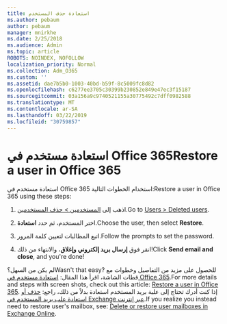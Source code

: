 ```yaml
---
title: استعادة حذف المستخدم
ms.author: pebaum
author: pebaum
manager: mnirkhe
ms.date: 2/25/2018
ms.audience: Admin
ms.topic: article
ROBOTS: NOINDEX, NOFOLLOW
localization_priority: Normal
ms.collection: Adm_O365
ms.custom: ''
ms.assetid: dae7b5b0-1003-40bd-b59f-8c5009fc8d82
ms.openlocfilehash: c6277ee3705c30399b230852e849e47ec3f15187
ms.sourcegitcommit: 03a156a9c9740521155a30775492c7dff0982588
ms.translationtype: MT
ms.contentlocale: ar-SA
ms.lasthandoff: 03/22/2019
ms.locfileid: "30759857"
---
```

# <a name="restore-a-user-in-office-365"></a><span data-ttu-id="6d725-102">استعادة مستخدم في Office 365</span><span class="sxs-lookup"><span data-stu-id="6d725-102">Restore a user in Office 365</span></span>

<span data-ttu-id="6d725-103">استعادة مستخدم في Office 365 استخدام الخطوات التالية:</span><span class="sxs-lookup"><span data-stu-id="6d725-103">Restore a user in Office 365 using these steps:</span></span>
  
1. <span data-ttu-id="6d725-104">اذهب إلى [المستخدمين \> حذف المستخدمين](https://admin.microsoft.com/adminportal/home#/deletedusers).</span><span class="sxs-lookup"><span data-stu-id="6d725-104">Go to [Users \> Deleted users](https://admin.microsoft.com/adminportal/home#/deletedusers).</span></span>
    
2. <span data-ttu-id="6d725-105">اختر المستخدم، ثم حدد **استعادة**.</span><span class="sxs-lookup"><span data-stu-id="6d725-105">Choose the user, then select **Restore**.</span></span>
    
3. <span data-ttu-id="6d725-106">اتبع المطالبات لتعيين كلمة المرور.</span><span class="sxs-lookup"><span data-stu-id="6d725-106">Follow the prompts to set the password.</span></span>
    
4. <span data-ttu-id="6d725-107">انقر فوق **إرسال بريد إلكتروني وإغلاق**، والانتهاء من ذلك!</span><span class="sxs-lookup"><span data-stu-id="6d725-107">Click **Send email and close**, and you're done!</span></span>
    

<span data-ttu-id="6d725-108">لم يكن من السهل؟</span><span class="sxs-lookup"><span data-stu-id="6d725-108">Wasn't that easy?</span></span> <span data-ttu-id="6d725-109">للحصول على مزيد من التفاصيل وخطوات مع قطات الشاشة، اقرأ هذا المقال: [استعادة مستخدم في Office 365](https://support.office.com/article/2c261e42-5dd1-48b0-845f-2a016d29cfc1.aspx).</span><span class="sxs-lookup"><span data-stu-id="6d725-109">For more details and steps with screen shots, check out this article: [Restore a user in Office 365](https://support.office.com/article/2c261e42-5dd1-48b0-845f-2a016d29cfc1.aspx).</span></span> <span data-ttu-id="6d725-110">إذا كنت أدرك تحتاج إلى علبة بريد المستخدم استعادة بدلاً من ذلك، راجع: [حذف أو استعادة علب بريد المستخدم في Exchange عبر إنترنت](https://docs.microsoft.com/exchange/recipients-in-exchange-online/delete-or-restore-mailboxes).</span><span class="sxs-lookup"><span data-stu-id="6d725-110">If you realize you instead need to restore user's mailbox, see: [Delete or restore user mailboxes in Exchange Online](https://docs.microsoft.com/exchange/recipients-in-exchange-online/delete-or-restore-mailboxes).</span></span>